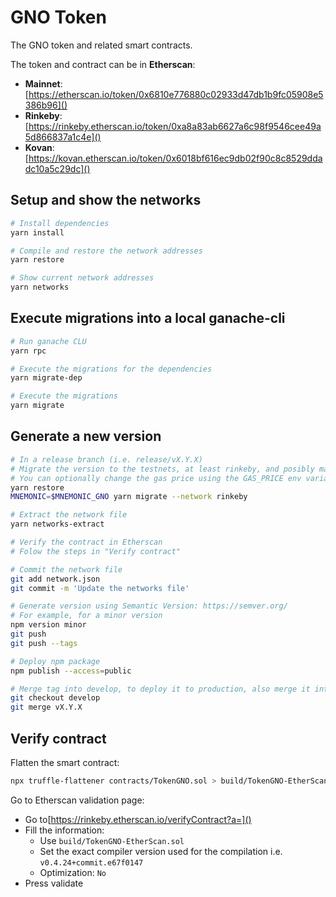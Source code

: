 # GNO Token
The GNO token and related smart contracts.

The token and contract can be in **Etherscan**:

* **Mainnet**: [https://etherscan.io/token/0x6810e776880c02933d47db1b9fc05908e5386b96]()
* **Rinkeby**: [https://rinkeby.etherscan.io/token/0xa8a83ab6627a6c98f9546cee49a5d866837a1c4e]()
* **Kovan**: [https://kovan.etherscan.io/token/0x6018bf616ec9db02f90c8c8529ddadc10a5c29dc]()

## Setup and show the networks
```bash
# Install dependencies
yarn install

# Compile and restore the network addresses
yarn restore

# Show current network addresses
yarn networks
```

## Execute migrations into a local ganache-cli
```bash
# Run ganache CLU
yarn rpc

# Execute the migrations for the dependencies
yarn migrate-dep

# Execute the migrations
yarn migrate
```

## Generate a new version
```bash
# In a release branch (i.e. release/vX.Y.X)
# Migrate the version to the testnets, at least rinkeby, and posibly mainnet
# You can optionally change the gas price using the GAS_PRICE env variable
yarn restore
MNEMONIC=$MNEMONIC_GNO yarn migrate --network rinkeby

# Extract the network file
yarn networks-extract

# Verify the contract in Etherscan
# Folow the steps in "Verify contract"

# Commit the network file
git add network.json
git commit -m 'Update the networks file'

# Generate version using Semantic Version: https://semver.org/
# For example, for a minor version
npm version minor
git push
git push --tags

# Deploy npm package
npm publish --access=public

# Merge tag into develop, to deploy it to production, also merge it into master
git checkout develop
git merge vX.Y.X
```

## Verify contract
Flatten the smart contract:
```bash
npx truffle-flattener contracts/TokenGNO.sol > build/TokenGNO-EtherScan.sol
```

Go to Etherscan validation page:
* Go to[https://rinkeby.etherscan.io/verifyContract?a=]()
* Fill the information:
  * Use `build/TokenGNO-EtherScan.sol`
  * Set the exact compiler version used for the compilation i.e. `v0.4.24+commit.e67f0147`
  * Optimization: `No`
* Press validate